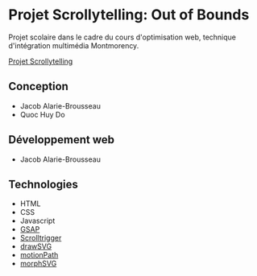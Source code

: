 # Projet Scrollytelling: Out of Bounds

Projet scolaire dans le cadre du cours d'optimisation web, technique d'intégration multimédia Montmorency.

[Projet Scrollytelling](https://tim-montmorency.com/timdoc/582-424MO/projet-scrollytelling/)

## Conception

- Jacob Alarie-Brousseau
- Quoc Huy Do

## Développement web

- Jacob Alarie-Brousseau

## Technologies

- HTML
- CSS
- Javascript
- [GSAP](https://greensock.com)
- [Scrolltrigger](https://greensock.com/scrolltrigger/)
- [drawSVG](https://greensock.com/drawsvg/)
- [motionPath](https://greensock.com/motionpath/)
- [morphSVG](https://greensock.com/morphsvg/)
